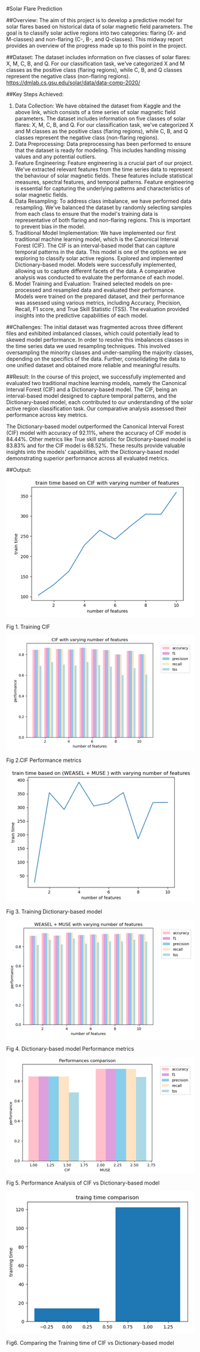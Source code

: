#Solar Flare Prediction

##Overview:
The aim of this project is to develop a predictive model for solar flares based on historical data of solar magnetic field parameters. The goal is to classify solar active regions into two categories: flaring (X- and M-classes) and non-flaring (C-, B-, and Q-classes). This midway report provides an overview of the progress made up to this point in the project.

##Dataset:
The dataset includes information on five classes of solar flares: X, M, C, B, and Q. For our classification task, we've categorized X and M classes as the positive class (flaring regions), while C, B, and Q classes represent the negative class (non-flaring regions).
https://dmlab.cs.gsu.edu/solar/data/data-comp-2020/

##Key Steps Achieved:
1. Data Collection:
We have obtained the dataset from Kaggle and the above link, which consists of a time series of solar magnetic field parameters. The dataset includes information on five classes of solar flares: X, M, C, B, and Q. For our classification task, we've categorized X and M classes as the positive class (flaring regions), while C, B, and Q classes represent the negative class (non-flaring regions).
2. Data Preprocessing:
Data preprocessing has been performed to ensure that the dataset is ready for modeling. This includes handling missing values and any potential outliers.
3. Feature Engineering:
Feature engineering is a crucial part of our project. We've extracted relevant features from the time series data to represent the behaviour of solar magnetic fields. These features include statistical measures, spectral features, and temporal patterns. Feature engineering is essential for capturing the underlying patterns and characteristics of solar magnetic fields.
4. Data Resampling:
To address class imbalance, we have performed data resampling. We've balanced the dataset by randomly selecting samples from each class to ensure that the model's training data is representative of both flaring and non-flaring regions. This is important to prevent bias in the model.
5. Traditional Model Implementation:
We have implemented our first traditional machine learning model, which is the Canonical Interval Forest (CIF). The CIF is an interval-based model that can capture temporal patterns in the data. This model is one of the options we are exploring to classify solar active regions. Explored and implemented Dictionary-based model. Models were successfully implemented, allowing us to capture different facets of the data. A comparative analysis was conducted to evaluate the performance of each model.
6. Model Training and Evaluation:
Trained selected models on pre-processed and resampled data and evaluated their performance. Models were trained on the prepared dataset, and their performance was assessed using various metrics, including Accuracy, Precision, Recall, F1 score, and True Skill Statistic (TSS). The evaluation provided insights into the predictive capabilities of each model.

##Challenges:
The initial dataset was fragmented across three different files and exhibited imbalanced classes, which could potentially lead to skewed model performance. In order to resolve this imbalances classes in the time series data we used resampling techniques. This involved oversampling the minority classes and under-sampling the majority classes, depending on the specifics of the data. Further, consolidating the data to one unified dataset and obtained more reliable and meaningful results.

##Result:
In the course of this project, we successfully implemented and evaluated two traditional machine learning models, namely the Canonical Interval Forest (CIF) and a Dictionary-based model. The CIF, being an interval-based model designed to capture temporal patterns, and the Dictionary-based model, each contributed to our understanding of the solar active region classification task. Our comparative analysis assessed their performance across key metrics. 

The Dictionary-based model outperformed the Canonical Interval Forest (CIF) model with accuracy of 92.11%, where the accuracy of CIF model is 84.44%. Other metrics like True skill statistic for Dictionary-based model is 83.83% and for the CIF model is 68.52%. These results provide valuable insights into the models' capabilities, with the Dictionary-based model demonstrating superior performance across all evaluated metrics.

##Output:

![alt text](image.png)

Fig 1. Training CIF
 
![alt text](image-1.png)

Fig 2.CIF Performance metrics

![alt text](image-2.png)

Fig 3. Training Dictionary-based model
 
![alt text](image-3.png)

Fig 4. Dictionary-based model Performance metrics
 
![alt text](image-4.png)

Fig 5. Performance Analysis of CIF vs Dictionary-based model
 
![alt text](image-5.png)

Fig6. Comparing the Training time of CIF vs Dictionary-based model
